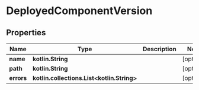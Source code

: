 
# DeployedComponentVersion

## Properties
Name | Type | Description | Notes
------------ | ------------- | ------------- | -------------
**name** | **kotlin.String** |  |  [optional]
**path** | **kotlin.String** |  |  [optional]
**errors** | **kotlin.collections.List&lt;kotlin.String&gt;** |  |  [optional]



